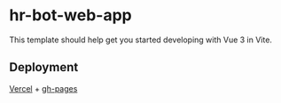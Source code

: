 # hr-bot-web-app

This template should help get you started developing with Vue 3 in Vite.

## Deployment

[Vercel](https://hr-web-app-prod.vercel.app/) + [gh-pages](https://otabek-2702.github.io/hr-web-app/) 


